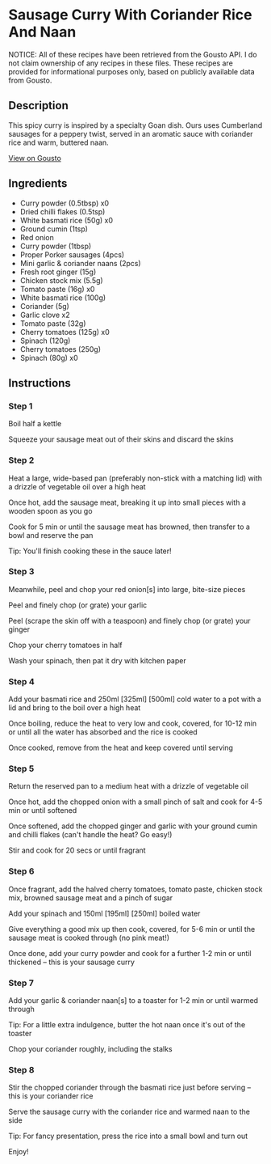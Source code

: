 # Sausage Curry With Coriander Rice And Naan

NOTICE: All of these recipes have been retrieved from the Gousto API. I do not claim ownership of any recipes in these files. These recipes are provided for informational purposes only, based on publicly available data from Gousto.

## Description

This spicy curry is inspired by a specialty Goan dish. Ours uses Cumberland sausages for a peppery twist, served in an aromatic sauce with coriander rice and warm, buttered naan.

[View on Gousto](https://www.gousto.co.uk/recipes/cookbook/sausage-curry-coriander-rice-naan)

## Ingredients

- Curry powder (0.5tbsp) x0
- Dried chilli flakes (0.5tsp)
- White basmati rice (50g) x0
- Ground cumin (1tsp)
- Red onion
- Curry powder (1tbsp)
- Proper Porker sausages (4pcs)
- Mini garlic & coriander naans (2pcs)
- Fresh root ginger (15g)
- Chicken stock mix (5.5g)
- Tomato paste (16g) x0
- White basmati rice (100g)
- Coriander (5g)
- Garlic clove x2
- Tomato paste (32g)
- Cherry tomatoes (125g) x0
- Spinach (120g)
- Cherry tomatoes (250g)
- Spinach (80g) x0

## Instructions


### Step 1

Boil half a kettle

Squeeze your sausage meat out of their skins and discard the skins


### Step 2

Heat a large, wide-based pan (preferably non-stick with a matching lid) with a drizzle of vegetable oil over a high heat

Once hot, add the sausage meat, breaking it up into small pieces with a wooden spoon as you go

Cook for 5 min or until the sausage meat has browned, then transfer to a bowl and reserve the pan

Tip: You'll finish cooking these in the sauce later!


### Step 3

Meanwhile, peel and chop your red onion[s]<span class="text-danger"> </span>into large, bite-size pieces

Peel and finely chop (or grate) your garlic

Peel (scrape the skin off with a teaspoon) and finely chop (or grate) your ginger

Chop your cherry tomatoes in half

Wash your spinach, then pat it dry with kitchen paper


### Step 4

Add your basmati rice and 250ml <span class="text-purple">[325ml]</span> <span class="text-danger">[500ml]</span> cold water to a pot with a lid and bring to the boil over a high heat

Once boiling, reduce the heat to very low and cook, covered, for 10-12 min or until all the water has absorbed and the rice is cooked

Once cooked, remove from the heat and keep covered until serving


### Step 5

Return the reserved pan to a medium heat with a drizzle of vegetable oil

Once hot, add the chopped onion with a small pinch of salt and cook for 4-5 min or until softened

Once softened, add the chopped ginger and garlic with your ground cumin and chilli flakes (can't handle the heat? Go easy!)

Stir and cook for 20 secs or until fragrant


### Step 6

Once fragrant, add the halved cherry tomatoes, tomato paste, chicken stock mix, browned sausage meat and a pinch of sugar

Add your spinach and 150ml <span class="text-purple">[195ml]</span> <span class="text-danger">[250ml]</span> boiled water

Give everything a good mix up then cook, covered, for 5-6 min or until the sausage meat is cooked through (no pink meat!)

Once done, add your curry powder and cook for a further 1-2 min or until thickened – this is your sausage curry


### Step 7

Add your garlic & coriander naan[s] to a toaster for 1-2 min or until warmed through

Tip: For a little extra indulgence, butter the hot naan once it's out of the toaster

Chop your coriander roughly, including the stalks

### Step 8

Stir the chopped coriander through the basmati rice just before serving – this is your coriander rice

Serve the sausage curry with the coriander rice and warmed naan to the side

Tip: For fancy presentation, press the rice into a small bowl and turn out

Enjoy!

